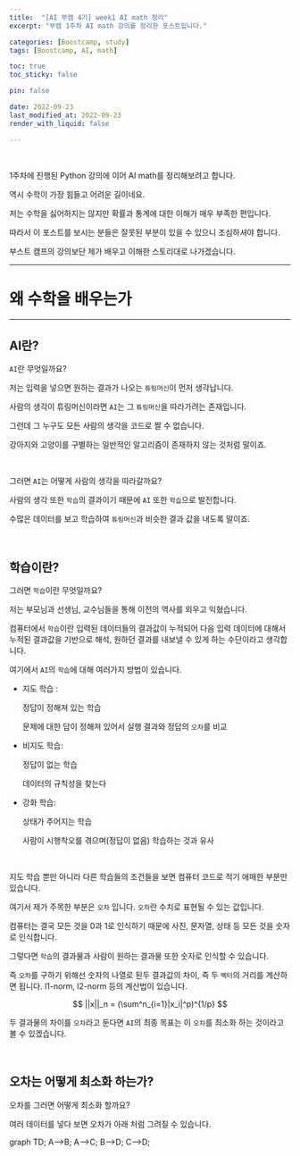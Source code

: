 ```yaml
---
title:  "[AI 부캠 4기] week1 AI math 정리"
excerpt: "부캠 1주차 AI math 강의를 정리한 포스트입니다."

categories: [Boostcamp, study]
tags: [Boostcamp, AI, math]

toc: true
toc_sticky: false

pin: false

date: 2022-09-23
last_modified_at: 2022-09-23
render_with_liquid: false

---
```


<br>

1주차에 진행된 Python 강의에 이어 AI math를 정리해보려고 합니다.

역시 수학이 가장 힘들고 어려운 길이네요.

저는 수학을 싫어하지는 않지만 확률과 통계에 대한 이해가 매우 부족한 편입니다.

따라서 이 포스트를 보시는 분들은 잘못된 부분이 있을 수 있으니 조심하셔야 합니다.

부스트 캠프의 강의보단 제가 배우고 이해한 스토리대로 나가겠습니다.

---

# 왜 수학을 배우는가

---

## AI란?

`AI`란 무엇일까요?

저는 입력을 넣으면 원하는 결과가 나오는 `튜링머신`이 먼저 생각납니다.

사람의 생각이 튜링머신이라면 `AI`는 그 `튜링머신`을 따라가려는 존재입니다.

그런데 그 누구도 모든 사람의 생각을 코드로 짤 수 없습니다.

강아지와 고양이를 구별하는 일반적인 알고리즘이 존재하지 않는 것처럼 말이죠.

<br>

그러면 `AI`는 어떻게 사람의 생각을 따라갈까요?

사람의 생각 또한 `학습`의 결과이기 때문에 `AI` 또한 `학습`으로 발전합니다.

수많은 데이터를 보고 학습하여 `튜링머신`과 비슷한 결과 값을 내도록 말이죠.

<br>

## 학습이란?

그러면 `학습`이란 무엇일까요?

저는 부모님과 선생님, 교수님들을 통해 이전의 역사를 외우고 익혔습니다.

컴퓨터에서 `학습`이란 입력된 데이터들의 결과값이 누적되어 다음 입력 데이터에 대해서 누적된 결과값을 기반으로 해석, 원하던 결과를 내보낼 수 있게 하는 수단이라고 생각합니다.

여기에서 `AI`의 `학습`에 대해 여러가지 방법이 있습니다.

- 지도 학습 : 

    정답이 정해져 있는 학습
    
    문제에 대한 답이 정해져 있어서 실행 결과와 정답의 `오차`를 비교

- 비지도 학습:

    정답이 없는 학습

    데이터의 규칙성을 찾는다

- 강화 학습:

    상태가 주어지는 학습

    사람이 시행착오를 겪으며(정답이 없음) 학습하는 것과 유사

<br>


지도 학습 뿐만 아니라 다른 학습들의 조건들을 보면 컴퓨터 코드로 적기 애매한 부분만 있습니다.

여기서 제가 주목한 부분은 `오차` 입니다. `오차`란 수치로 표현될 수 있는 값입니다.

컴퓨터는 결국 모든 것을 0과 1로 인식하기 때문에 사진, 문자열, 상태 등 모든 것을 숫자로 인식합니다.

그렇다면 `학습`의 결과물과 사람이 원하는 결과물 또한 숫자로 인식할 수 있습니다.

즉 `오차`를 구하기 위해선 숫자의 나열로 된두 결과값의 차이, 즉 두 `벡터`의 거리를 계산하면 됩니다. l1-norm, l2-norm 등의 계산법이 있습니다.

$$
||x||_n = (\sum^n_{i=1}|x_i|^p)^{1/p}
$$

두 결과물의 차이를 `오차`라고 둔다면 `AI`의 최종 목표는 이 `오차`를 최소화 하는 것이라고 볼 수 있겠습니다.

<br>

## 오차는 어떻게 최소화 하는가?

오차를 그러면 어떻게 최소화 할까요?

여러 데이터를 넣다 보면 오차가 아래 처럼 그려질 수 있습니다.

<div class="mermaid">
    graph TD; A-->B; A-->C; B-->D; C-->D;
</div>